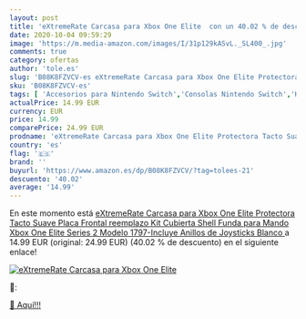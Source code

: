 ```yaml
---
layout: post
title: 'eXtremeRate Carcasa para Xbox One Elite  con un 40.02 % de descuento'
date: 2020-10-04 09:59:29
image: 'https://m.media-amazon.com/images/I/31p129kASvL._SL400_.jpg'
comments: true
category: ofertas
author: 'tole.es'
slug: 'B08K8FZVCV-es eXtremeRate Carcasa para Xbox One Elite Protectora Tacto...'
sku: 'B08K8FZVCV-es'
tags: [ 'Accesorios para Nintendo Switch','Consolas Nintendo Switch','Hardware y juegos para Nintendo Switch','Juegos para Nintendo Switch','Mandos para Nintendo Switch','Videojuegos','xbox', ]
actualPrice: 14.99 EUR
currency: EUR
price: 14.99
comparePrice: 24.99 EUR
prodname: 'eXtremeRate Carcasa para Xbox One Elite Protectora Tacto Suave Placa Frontal reemplazo Kit Cubierta Shell Funda para Mando Xbox One Elite Series 2 Modelo 1797-Incluye Anillos de Joysticks Blanco '
country: 'es'
flag: '🇪🇸'
brand: ''
buyurl: 'https://www.amazon.es/dp/B08K8FZVCV/?tag=tolees-21'
descuento: '40.02'
average: '14.99'
---
```


En este momento está [eXtremeRate Carcasa para Xbox One Elite Protectora Tacto Suave Placa Frontal reemplazo Kit Cubierta Shell Funda para Mando Xbox One Elite Series 2 Modelo 1797-Incluye Anillos de Joysticks Blanco ](https://www.amazon.es/dp/B08K8FZVCV/?tag=tolees-21) a 14.99 EUR (original: 24.99 EUR) (40.02 %  de descuento) en el siguiente enlace!

[![eXtremeRate Carcasa para Xbox One Elite ](https://m.media-amazon.com/images/I/31p129kASvL._SL400_.jpg)](https://www.amazon.es/dp/B08K8FZVCV/?tag=tolees-21)

🔎:


[🛒 Aquí!!!](https://www.amazon.es/dp/B08K8FZVCV/?tag=tolees-21)
